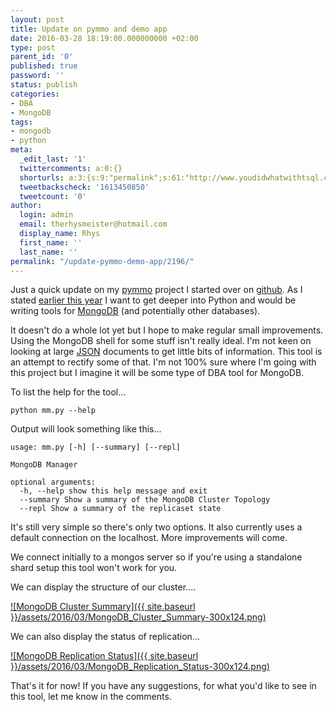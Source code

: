 ```yaml
---
layout: post
title: Update on pymmo and demo app
date: 2016-03-28 18:19:00.000000000 +02:00
type: post
parent_id: '0'
published: true
password: ''
status: publish
categories:
- DBA
- MongoDB
tags:
- mongodb
- python
meta:
  _edit_last: '1'
  twittercomments: a:0:{}
  shorturls: a:3:{s:9:"permalink";s:61:"http://www.youdidwhatwithtsql.com/update-pymmo-demo-app/2196/";s:7:"tinyurl";s:26:"http://tinyurl.com/j8tdvw9";s:4:"isgd";s:19:"http://is.gd/87ow6n";}
  tweetbackscheck: '1613450850'
  tweetcount: '0'
author:
  login: admin
  email: therhysmeister@hotmail.com
  display_name: Rhys
  first_name: ''
  last_name: ''
permalink: "/update-pymmo-demo-app/2196/"
---
```

Just a quick update on my [pymmo](https://github.com/rhysmeister/mmo) project I started over on [github](https://github.com/rhysmeister). As I stated [earlier this year](http://www.youdidwhatwithtsql.com/technical-goals-2016/2171/) I want to get deeper into Python and would be writing tools for [MongoDB](https://www.mongodb.org/) (and potentially other databases).

It doesn't do a whole lot yet but I hope to make regular small improvements. Using the MongoDB shell for some stuff isn't really ideal. I'm not keen on looking at large [JSON](https://de.wikipedia.org/wiki/JavaScript_Object_Notation) documents to get little bits of information. This tool is an attempt to rectify some of that.&nbsp;I'm not 100% sure where I'm going with this project but I imagine it will be some type of DBA tool for MongoDB.

To list the help for the tool...

```
python mm.py --help
```

Output will look something like this...

```
usage: mm.py [-h] [--summary] [--repl]

MongoDB Manager

optional arguments:
  -h, --help show this help message and exit
  --summary Show a summary of the MongoDB Cluster Topology
  --repl Show a summary of the replicaset state
```

It's still very simple so there's only two options. It also currently uses a default connection on the localhost. More improvements will come.

We connect initially to a mongos server so if you're using a standalone shard setup this tool won't work for you.

We can display the structure&nbsp;of our cluster....

[![MongoDB Cluster Summary]({{ site.baseurl }}/assets/2016/03/MongoDB_Cluster_Summary-300x124.png)](http://www.youdidwhatwithtsql.com/wp-content/uploads/2016/03/MongoDB_Cluster_Summary.png)

We can also display the status of replication...

[![MongoDB Replication Status]({{ site.baseurl }}/assets/2016/03/MongoDB_Replication_Status-300x124.png)](http://www.youdidwhatwithtsql.com/wp-content/uploads/2016/03/MongoDB_Replication_Status.png)

That's it for now! If you have any suggestions, for what you'd like to see in this tool, let me know in the comments.

